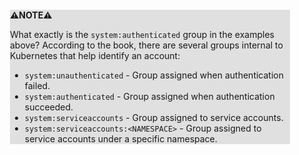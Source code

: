 <div style="margin:2em; background-color: #e0e0e0;">

<strong>⚠️NOTE️️️⚠️</strong>

What exactly is the `system:authenticated` group in the examples above? According to the book, there are several groups internal to Kubernetes that help identify an account:

 * `system:unauthenticated` - Group assigned when authentication failed.
 * `system:authenticated` - Group assigned when authentication succeeded.
 * `system:serviceaccounts` - Group assigned to service accounts.
 * `system:serviceaccounts:<NAMESPACE>` - Group assigned to service accounts under a specific namespace.
</div>

